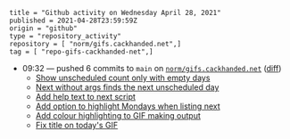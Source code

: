 ```
title = "Github activity on Wednesday April 28, 2021"
published = 2021-04-28T23:59:59Z
origin = "github"
type = "repository_activity"
repository = [ "norm/gifs.cackhanded.net",]
tag = [ "repo-gifs-cackhanded-net",]
```

* 09:32 — pushed 6 commits to `main` on [`norm/gifs.cackhanded.net`](https://github.com/norm/gifs.cackhanded.net) ([diff](https://github.com/norm/gifs.cackhanded.net/compare/5e4401f97aea0f3a7622f7b54a53e6b80d143475..49dc08bf4ac491990e4fabd6bec1504e300e399c))
  * [Show unscheduled count only with empty days](https://github.com/norm/gifs.cackhanded.net/commit/30c15da8dfc56236379afcd83c1f959b97f0e0c9)
  * [Next without args finds the next unscheduled day](https://github.com/norm/gifs.cackhanded.net/commit/5fefa4f2fbc1d0e8ad3c97f8d0e282eeae386ad9)
  * [Add help text to next script](https://github.com/norm/gifs.cackhanded.net/commit/41569a0da7cf6532864ef789f16d769769c6527d)
  * [Add option to highlight Mondays when listing next](https://github.com/norm/gifs.cackhanded.net/commit/61e4d7bc3694fc8bd9cb7a929c16f54308299bad)
  * [Add colour highlighting to GIF making output](https://github.com/norm/gifs.cackhanded.net/commit/571074727fd68ad8cb1db3479a67077068e1f06b)
  * [Fix title on today's GIF](https://github.com/norm/gifs.cackhanded.net/commit/49dc08bf4ac491990e4fabd6bec1504e300e399c)
